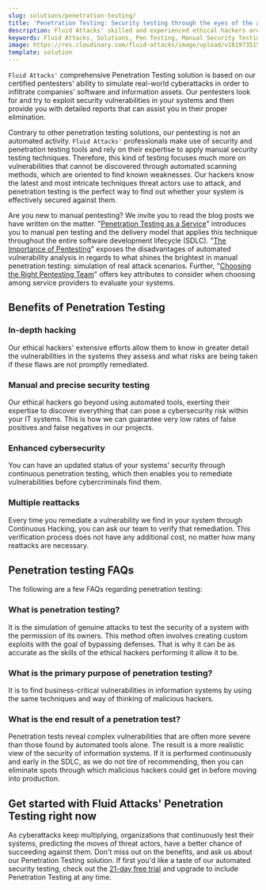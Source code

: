```yaml
---
slug: solutions/penetration-testing/
title: 'Penetration Testing: Security testing through the eyes of the attacker'
description: Fluid Attacks' skilled and experienced ethical hackers are responsible for simulating real attacks on your systems to find complex and varied vulnerabilities.
keywords: Fluid Attacks, Solutions, Pen Testing, Manual Security Testing, Manual Penetration Testing, Manual Pentesting, Ethical Hacking
image: https://res.cloudinary.com/fluid-attacks/image/upload/v1619735154/airs/solutions/solution-penetration-testing_ty3kro.webp
template: solution
---
```


`Fluid Attacks'` comprehensive Penetration Testing solution
is based on our certified pentesters' ability
to simulate real-world cyberattacks
in order to infiltrate companies' software and information assets.
Our pentesters look for and try to exploit security vulnerabilities
in your systems
and then provide you with detailed reports
that can assist you in their proper elimination.

Contrary to other penetration testing solutions,
our pentesting is not an automated activity.
`Fluid Attacks'` professionals make use of security
and penetration testing tools
and rely on their expertise
to apply manual security testing techniques.
Therefore,
this kind of testing focuses much more on vulnerabilities
that cannot be discovered through automated scanning methods,
which are oriented to find known weaknesses.
Our hackers know the latest and most intricate techniques
threat actors use to attack,
and penetration testing is the perfect way to find out
whether your system is effectively secured against them.

Are you new to manual pentesting?
We invite you to read the blog posts we have written on the matter.
"[Penetration Testing as a Service](../../blog/what-is-ptaas/)"
introduces you to manual pen testing
and the delivery model that applies this technique
throughout the entire software development lifecycle (SDLC).
"[The Importance of Pentesting](../../blog/importance-pentesting/)"
exposes the disadvantages of automated vulnerability analysis
in regards to what shines the brightest
in manual penetration testing: simulation of real attack scenarios.
Further,
"[Choosing the Right Pentesting Team](../../blog/choosing-pentesting-team/)"
offers key attributes to consider
when choosing among service providers to evaluate your systems.

<div class="tc">

## Benefits of Penetration Testing

</div>

<div class="flex flex-wrap justify-center items-center">

<div class="sect2">

### In-depth hacking

Our ethical hackers' extensive efforts allow them to know in greater detail
the vulnerabilities in the systems they assess
and what risks are being taken
if these flaws are not promptly remediated.

</div>

<div class="sect2">

### Manual and precise security testing

Our ethical hackers go beyond using automated tools,
exerting their expertise
to discover everything that can pose a cybersecurity risk
within your IT systems.
This is how we can guarantee very low rates of false positives
and false negatives in our projects.

</div>

<div class="sect2">

### Enhanced cybersecurity

You can have an updated status of your systems' security
through continuous penetration testing,
which then enables you
to remediate vulnerabilities before cybercriminals find them.

</div>

<div class="sect2">

### Multiple reattacks

Every time you remediate a vulnerability
we find in your system through Continuous Hacking,
you can ask our team to verify that remediation.
This verification process does not have any additional cost,
no matter how many reattacks are necessary.

</div>

</div>

## Penetration testing FAQs

The following are a few FAQs regarding penetration testing:

### What is penetration testing?

It is the simulation of genuine attacks
to test the security of a system with the permission of its owners.
This method often involves creating custom exploits
with the goal of bypassing defenses.
That is why
it can be as accurate
as the skills of the ethical hackers performing it allow it to be.

### What is the primary purpose of penetration testing?

It is to find business-critical vulnerabilities in information systems
by using the same techniques and way of thinking of malicious hackers.

### What is the end result of a penetration test?

Penetration tests reveal complex vulnerabilities
that are often more severe than those found by automated tools alone.
The result is a more realistic view of the security of information systems.
If it is performed continuously and early in the SDLC,
as we do not tire of recommending,
then you can eliminate spots through which malicious hackers could get in
before moving into production.

## Get started with Fluid Attacks' Penetration Testing right now

As cyberattacks keep multiplying,
organizations that continuously test their systems,
predicting the moves of threat actors,
have a better chance of succeeding against them.
Don't miss out on the benefits,
and ask us about our Penetration Testing solution.
If first you'd like a taste of our automated security testing,
check out the [21-day free trial](../../free-trial/)
and upgrade to include Penetration Testing at any time.
